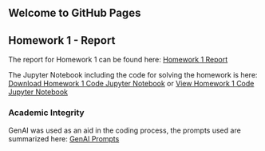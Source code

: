 ## Welcome to GitHub Pages

## Homework 1 - Report

The report for Homework 1 can be found here: [Homework 1 Report](https://bu-ie-582.github.io/fall-24-hannesknieke/hw1/IE582_hw1.html)

The Jupyter Notebook including the code for solving the homework is here:
[Download Homework 1 Code Jupyter Notebook](https://bu-ie-582.github.io/fall-24-hannesknieke/hw1/IE582_hw1.ipynb) or 
[View Homework 1 Code Jupyter Notebook](https://github.com/BU-IE-582/fall-24-hannesknieke/blob/main/hw1/IE582_hw1.ipynb)

### Academic Integrity

GenAI was used as an aid in the coding process, the prompts used are summarized here: [GenAI Prompts](https://bu-ie-582.github.io/fall-24-hannesknieke/hw1/GenAI_Prompts_hw1.pdf) 